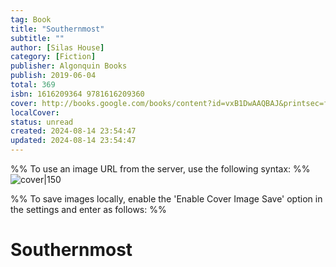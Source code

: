 ```yaml
---
tag: Book
title: "Southernmost"
subtitle: ""
author: [Silas House]
category: [Fiction]
publisher: Algonquin Books
publish: 2019-06-04
total: 369
isbn: 1616209364 9781616209360
cover: http://books.google.com/books/content?id=vxB1DwAAQBAJ&printsec=frontcover&img=1&zoom=1&edge=curl&source=gbs_api
localCover: 
status: unread
created: 2024-08-14 23:54:47
updated: 2024-08-14 23:54:47
---
```


%% To use an image URL from the server, use the following syntax: %%
![cover|150](http://books.google.com/books/content?id=vxB1DwAAQBAJ&printsec=frontcover&img=1&zoom=1&edge=curl&source=gbs_api)

%% To save images locally, enable the 'Enable Cover Image Save' option in the settings and enter as follows: %%


# Southernmost